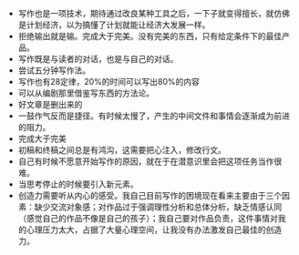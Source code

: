 - 写作也是一项技术，期待通过改良某种工具之后，一下子就变得擅长，就仿佛是计划经济，以为搞懂了计划就能让经济大发展一样。
- 拒绝输出就是输。完成大于完美。没有完美的东西，只有给定条件下的最佳产品。
- 写作既是与读者的对话，也是与自己的对话。
- 尝试五分钟写作法。
- 写作也有28定律，20%的时间可以写出80%的内容
- 可以从编剧那里借鉴写东西的方法论。
- 好文章是删出来的
- 一鼓作气反而是捷径。有时候太慢了，产生的中间文件和事情会逐渐成为前进的阻力。
- 完成大于完美
- 初稿和终稿之间总是有鸿沟，这需要把心注入，修改行文。
- 自己有时候不愿意开始写作的原因，就在于在潜意识里会把这项任务当作很难。
- 当思考停止的时候要引入新元素。
- 创造力需要听从内心的感受。我自己目前写作的困境现在看来主要由于三个因素：缺少交流对象感；对作品过于强调理性分析和总体分析，缺乏情感认同（感觉自己的作品不像是自己的孩子）；我自己要对作品负责，这件事情对我的心理压力太大，占据了大量心理空间，让我没有办法激发自己最佳的创造力。
